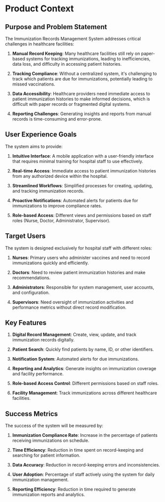 # Product Context

## Purpose and Problem Statement

The Immunization Records Management System addresses critical challenges in healthcare facilities:

1. **Manual Record Keeping**: Many healthcare facilities still rely on paper-based systems for tracking immunizations, leading to inefficiencies, data loss, and difficulty in accessing patient histories.

2. **Tracking Compliance**: Without a centralized system, it's challenging to track which patients are due for immunizations, potentially leading to missed vaccinations.

3. **Data Accessibility**: Healthcare providers need immediate access to patient immunization histories to make informed decisions, which is difficult with paper records or fragmented digital systems.

4. **Reporting Challenges**: Generating insights and reports from manual records is time-consuming and error-prone.

## User Experience Goals

The system aims to provide:

1. **Intuitive Interface**: A mobile application with a user-friendly interface that requires minimal training for hospital staff to use effectively.

2. **Real-time Access**: Immediate access to patient immunization histories from any authorized device within the hospital.

3. **Streamlined Workflows**: Simplified processes for creating, updating, and tracking immunization records.

4. **Proactive Notifications**: Automated alerts for patients due for immunizations to improve compliance rates.

5. **Role-based Access**: Different views and permissions based on staff roles (Nurse, Doctor, Administrator, Supervisor).

## Target Users

The system is designed exclusively for hospital staff with different roles:

1. **Nurses**: Primary users who administer vaccines and need to record immunizations quickly and efficiently.

2. **Doctors**: Need to review patient immunization histories and make recommendations.

3. **Administrators**: Responsible for system management, user accounts, and configuration.

4. **Supervisors**: Need oversight of immunization activities and performance metrics without direct record modification.

## Key Features

1. **Digital Record Management**: Create, view, update, and track immunization records digitally.

2. **Patient Search**: Quickly find patients by name, ID, or other identifiers.

3. **Notification System**: Automated alerts for due immunizations.

4. **Reporting and Analytics**: Generate insights on immunization coverage and facility performance.

5. **Role-based Access Control**: Different permissions based on staff roles.

6. **Facility Management**: Track immunizations across different healthcare facilities.

## Success Metrics

The success of the system will be measured by:

1. **Immunization Compliance Rate**: Increase in the percentage of patients receiving immunizations on schedule.

2. **Time Efficiency**: Reduction in time spent on record-keeping and searching for patient information.

3. **Data Accuracy**: Reduction in record-keeping errors and inconsistencies.

4. **User Adoption**: Percentage of staff actively using the system for daily immunization management.

5. **Reporting Efficiency**: Reduction in time required to generate immunization reports and analytics.
